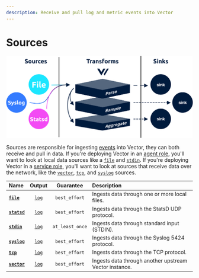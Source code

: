 ```yaml
---
description: Receive and pull log and metric events into Vector
---
```


<!---
!!!WARNING!!!!

This file is autogenerated! Please do not manually edit this file.
Instead, please modify the contents of `dist/config/schema.toml`.
-->


# Sources

![](../../../assets/sources.svg)

Sources are responsible for ingesting [events](../../../about/data-model.md#event) into Vector, they can both receive and pull in data. If you're deploying Vector in an [agent role](../../../setup/deployment/roles/agent.md), you'll want to look at local data sources like a [`file`](file.md) and [`stdin`](stdin.md). If you're deploying Vector in a [service role](../../../setup/deployment/roles/service.md), you'll want to look at sources that receive data over the network, like the [`vector`](vector.md), [`tcp`](tcp.md), and [`syslog`](syslog.md) sources.

| Name | Output | Guarantee | Description |
| :--- | :----: | :-------: | :---------- |
| [**`file`**](file.md) | [`log`][log_event] | `best_effort` | Ingests data through one or more local files. |
| [**`statsd`**](statsd.md) | [`log`][log_event] | `best_effort` | Ingests data through the StatsD UDP protocol. |
| [**`stdin`**](stdin.md) | [`log`][log_event] | `at_least_once` | Ingests data through standard input (STDIN). |
| [**`syslog`**](syslog.md) | [`log`][log_event] | `best_effort` | Ingests data through the Syslog 5424 protocol. |
| [**`tcp`**](tcp.md) | [`log`][log_event] | `best_effort` | Ingests data through the TCP protocol. |
| [**`vector`**](vector.md) | [`log`][log_event] | `best_effort` | Ingests data through another upstream Vector instance. |

[log_event]: "../../../about/data-model.md#log"

